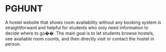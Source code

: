 # PGHUNT
A hostel website that shows room availability without any booking system is straightforward and helpful for students who only need information to decide where to go��. The main goal is to let students browse hostels, see available room counts, and then directly visit or contact the hostel in person.
